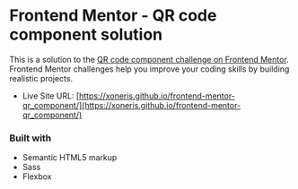 # Frontend Mentor - QR code component solution

This is a solution to the [QR code component challenge on Frontend Mentor](https://www.frontendmentor.io/challenges/qr-code-component-iux_sIO_H). Frontend Mentor challenges help you improve your coding skills by building realistic projects. 

- Live Site URL: [https://xoneris.github.io/frontend-mentor-qr_component/](https://xoneris.github.io/frontend-mentor-qr_component/)

### Built with

- Semantic HTML5 markup
- Sass
- Flexbox